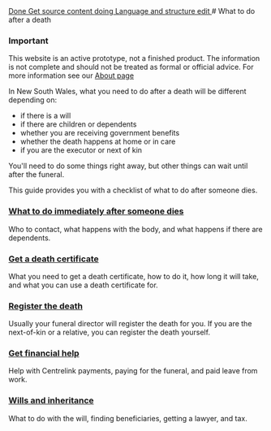 
<a class="au-progress-indicator__link au-progress-indicator__link--done" href="#url">
      <span class="au-progress-indicator__status">Done</span>
      Get source content
    </a>
    <a class="au-progress-indicator__link au-progress-indicator__link--doing" href="#url">
              <span class="au-progress-indicator__status">doing</span>
              Language and structure edit
            </a>
# What to do after a death
<!--
  Light:      <div role="alert" class="au-page-alerts au-page-alerts--info">
  Light Alt:  <div role="alert" class="au-page-alerts au-page-alerts--info au-page-alerts--alt">
  Dark:       <div role="alert" class="au-body au-body--dark au-page-alerts au-page-alerts--info au-page-alerts--dark >
  Dark Alt:   <div role="alert" class="au-body au-body--dark au-body--alt au-page-alerts au-page-alerts--info au-page-alerts--dark au-page-alerts--alt">
-->
<div role="alert" class="au-body au-page-alerts au-page-alerts--info">
  <h3>Important</h3>
  <p>This website is an active prototype, not a finished product. The information is not complete and should not be treated as formal or official advice. For more information see our <a href="{{site.baseurl/about}}"> About page </a> </p>
</div>

In New South Wales, what you need to do after a death will be different depending on:

* if there is a will
* if there are children or dependents
* whether you are receiving government benefits
* whether the death happens at home or in care
* if you are the executor or next of kin

You'll need to do some things right away, but other things can wait until after the funeral.

This guide provides you with a checklist of what to do after someone dies.

### [What to do immediately after someone dies](first-steps)

Who to contact, what happens with the body, and what happens if there are dependents.

### [Get a death certificate](register-the-death/getting-a-death-certificate)

What you need to get a death certificate, how to do it, how long it will take, and what you can use a death certificate for.

### [Register the death](register-the-death)

Usually your funeral director will register the death for you. If you are the next-of-kin or a relative, you can register the death yourself.

### [Get financial help](getting-support/financial-support)

Help with Centrelink payments, paying for the funeral, and paid leave from work.

### [Wills and inheritance](wills-and-inheritance)

What to do with the will, finding beneficiaries, getting a lawyer, and tax.

<!--- --->

